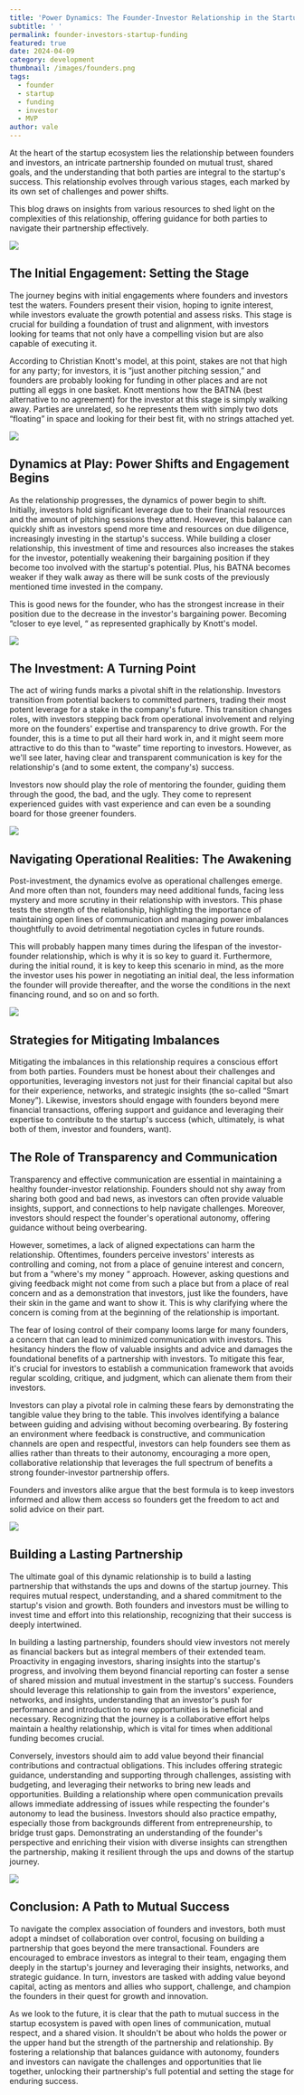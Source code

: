 ```yaml
---
title: 'Power Dynamics: The Founder-Investor Relationship in the Startup Industry'
subtitle: ' '
permalink: founder-investors-startup-funding
featured: true
date: 2024-04-09
category: development
thumbnail: /images/founders.png
tags:
  - founder
  - startup
  - funding
  - investor
  - MVP
author: vale
---
```


At the heart of the startup ecosystem lies the relationship between founders and investors, an intricate partnership founded on mutual trust, shared goals, and the understanding that both parties are integral to the startup's success. This relationship evolves through various stages, each marked by its own set of challenges and power shifts.

This blog draws on insights from various resources to shed light on the complexities of this relationship, offering guidance for both parties to navigate their partnership effectively.

![](/images/founder-investor-relationship-model.png)

## The Initial Engagement: Setting the Stage

The journey begins with initial engagements where founders and investors test the waters. Founders present their vision, hoping to ignite interest, while investors evaluate the growth potential and assess risks. This stage is crucial for building a foundation of trust and alignment, with investors looking for teams that not only have a compelling vision but are also capable of executing it.

According to Christian Knott's model, at this point, stakes are not that high for any party; for investors, it is “just another pitching session,” and founders are probably looking for funding in other places and are not putting all eggs in one basket. Knott mentions how the BATNA (best alternative to no agreement) for the investor at this stage is simply walking away. Parties are unrelated, so he represents them with simply two dots “floating” in space and looking for their best fit, with no strings attached yet.

![](/images/the-initial-engagement.png)

## Dynamics at Play: Power Shifts and Engagement Begins

As the relationship progresses, the dynamics of power begin to shift. Initially, investors hold significant leverage due to their financial resources and the amount of pitching sessions they attend. However, this balance can quickly shift as investors spend more time and resources on due diligence, increasingly investing in the startup's success. While building a closer relationship, this investment of time and resources also increases the stakes for the investor, potentially weakening their bargaining position if they become too involved with the startup's potential. Plus, his BATNA becomes weaker if they walk away as there will be sunk costs of the previously mentioned time invested in the company.

This is good news for the founder, who has the strongest increase in their position due to the decrease in the investor's bargaining power. Becoming “closer to eye level, “ as represented graphically by Knott's model.

![](/images/engagement-begins.png)

## The Investment: A Turning Point

The act of wiring funds marks a pivotal shift in the relationship. Investors transition from potential backers to committed partners, trading their most potent leverage for a stake in the company's future. This transition changes roles, with investors stepping back from operational involvement and relying more on the founders' expertise and transparency to drive growth. For the founder, this is a time to put all their hard work in, and it might seem more attractive to do this than to “waste” time reporting to investors. However, as we'll see later, having clear and transparent communication is key for the relationship's (and to some extent, the company's) success.

Investors now should play the role of mentoring the founder, guiding them through the good, the bad, and the ugly. They come to represent experienced guides with vast experience and can even be a sounding board for those greener founders.

![](/images/the-investment-stage.png)

## Navigating Operational Realities: The Awakening

Post-investment, the dynamics evolve as operational challenges emerge. And more often than not, founders may need additional funds, facing less mystery and more scrutiny in their relationship with investors. This phase tests the strength of the relationship, highlighting the importance of maintaining open lines of communication and managing power imbalances thoughtfully to avoid detrimental negotiation cycles in future rounds.

This will probably happen many times during the lifespan of the investor-founder relationship, which is why it is so key to guard it. Furthermore, during the initial round, it is key to keep this scenario in mind, as the more the investor uses his power in negotiating an initial deal, the less information the founder will provide thereafter, and the worse the conditions in the next financing round, and so on and so forth.

![](/images/the-operations-stage.png)

## Strategies for Mitigating Imbalances

Mitigating the imbalances in this relationship requires a conscious effort from both parties. Founders must be honest about their challenges and opportunities, leveraging investors not just for their financial capital but also for their experience, networks, and strategic insights (the so-called “Smart Money”). Likewise, investors should engage with founders beyond mere financial transactions, offering support and guidance and leveraging their expertise to contribute to the startup's success (which, ultimately, is what both of them, investor and founders, want).

## The Role of Transparency and Communication

Transparency and effective communication are essential in maintaining a healthy founder-investor relationship. Founders should not shy away from sharing both good and bad news, as investors can often provide valuable insights, support, and connections to help navigate challenges. Moreover, investors should respect the founder's operational autonomy, offering guidance without being overbearing.

However, sometimes, a lack of aligned expectations can harm the relationship. Oftentimes, founders perceive investors' interests as controlling and coming, not from a place of genuine interest and concern, but from a “where's my money “ approach. However, asking questions and giving feedback might not come from such a place but from a place of real concern and as a demonstration that investors, just like the founders, have their skin in the game and want to show it. This is why clarifying where the concern is coming from at the beginning of the relationship is important.

The fear of losing control of their company looms large for many founders, a concern that can lead to minimized communication with investors. This hesitancy hinders the flow of valuable insights and advice and damages the foundational benefits of a partnership with investors. To mitigate this fear, it's crucial for investors to establish a communication framework that avoids regular scolding, critique, and judgment, which can alienate them from their investors.

Investors can play a pivotal role in calming these fears by demonstrating the tangible value they bring to the table. This involves identifying a balance between guiding and advising without becoming overbearing. By fostering an environment where feedback is constructive, and communication channels are open and respectful, investors can help founders see them as allies rather than threats to their autonomy, encouraging a more open, collaborative relationship that leverages the full spectrum of benefits a strong founder-investor partnership offers.

Founders and investors alike argue that the best formula is to keep investors informed and allow them access so founders get the freedom to act and solid advice on their part.

![](/images/clear-communication.png)

## Building a Lasting Partnership

The ultimate goal of this dynamic relationship is to build a lasting partnership that withstands the ups and downs of the startup journey. This requires mutual respect, understanding, and a shared commitment to the startup's vision and growth. Both founders and investors must be willing to invest time and effort into this relationship, recognizing that their success is deeply intertwined.

In building a lasting partnership, founders should view investors not merely as financial backers but as integral members of their extended team. Proactivity in engaging investors, sharing insights into the startup's progress, and involving them beyond financial reporting can foster a sense of shared mission and mutual investment in the startup's success. Founders should leverage this relationship to gain from the investors' experience, networks, and insights, understanding that an investor's push for performance and introduction to new opportunities is beneficial and necessary. Recognizing that the journey is a collaborative effort helps maintain a healthy relationship, which is vital for times when additional funding becomes crucial.

Conversely, investors should aim to add value beyond their financial contributions and contractual obligations. This includes offering strategic guidance, understanding and supporting through challenges, assisting with budgeting, and leveraging their networks to bring new leads and opportunities. Building a relationship where open communication prevails allows immediate addressing of issues while respecting the founder's autonomy to lead the business. Investors should also practice empathy, especially those from backgrounds different from entrepreneurship, to bridge trust gaps. Demonstrating an understanding of the founder's perspective and enriching their vision with diverse insights can strengthen the partnership, making it resilient through the ups and downs of the startup journey.

![](/images/bulding-partnerships.png)

## Conclusion: A Path to Mutual Success

To navigate the complex association of founders and investors, both must adopt a mindset of collaboration over control, focusing on building a partnership that goes beyond the mere transactional. Founders are encouraged to embrace investors as integral to their team, engaging them deeply in the startup's journey and leveraging their insights, networks, and strategic guidance. In turn, investors are tasked with adding value beyond capital, acting as mentors and allies who support, challenge, and champion the founders in their quest for growth and innovation.

As we look to the future, it is clear that the path to mutual success in the startup ecosystem is paved with open lines of communication, mutual respect, and a shared vision. It shouldn't be about who holds the power or the upper hand but the strength of the partnership and relationship. By fostering a relationship that balances guidance with autonomy, founders and investors can navigate the challenges and opportunities that lie together, unlocking their partnership's full potential and setting the stage for enduring success.

